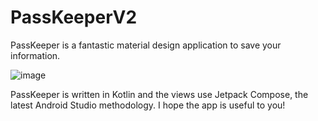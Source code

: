 # PassKeeperV2
PassKeeper is a fantastic material design application to save your information.

![image](https://user-images.githubusercontent.com/61009765/180237037-8320bfba-c4b6-4d9c-95c1-4d7fac52df0e.png)


PassKeeper is written in Kotlin and the views use Jetpack Compose, the latest Android Studio methodology. I hope the app is useful to you!
